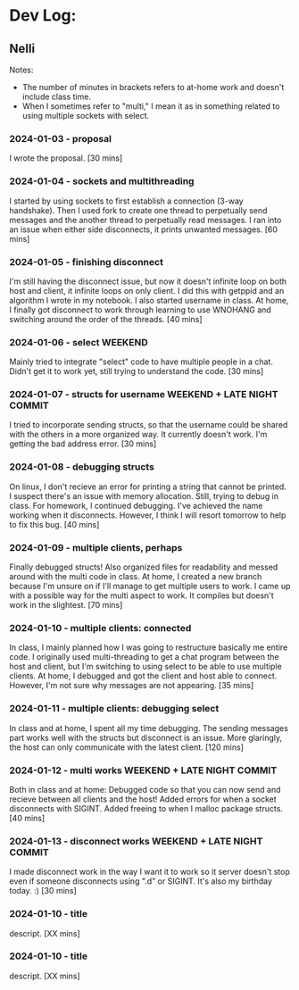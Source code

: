 # Dev Log:

## Nelli
Notes: 
- The number of minutes in brackets refers to at-home work and doesn't include class time.
- When I sometimes refer to "multi," I mean it as in something related to using multiple sockets with select.

### 2024-01-03 - proposal
I wrote the proposal. [30 mins]

### 2024-01-04 - sockets and multithreading
I started by using sockets to first establish a connection (3-way handshake). Then I used fork to create one thread to perpetually send messages and the another thread to perpetually read messages. I ran into an issue when either side disconnects, it prints unwanted messages. [60 mins]

### 2024-01-05 - finishing disconnect
I'm still having the disconnect issue, but now it doesn't infinite loop on both host and client, it infinite loops on only client. I did this with getppid and an algorithm I wrote in my notebook. I also started username in class. At home, I finally got disconnect to work through learning to use WNOHANG and switching around the order of the threads. [40 mins]

### 2024-01-06 - select WEEKEND
Mainly tried to integrate "select" code to have multiple people in a chat. Didn't get it to work yet, still trying to understand the code. [30 mins]


### 2024-01-07 - structs for username WEEKEND + LATE NIGHT COMMIT
I tried to incorporate sending structs, so that the username could be shared with the others in a more organized way. It currently doesn't work. I'm getting the bad address error. [30 mins]

### 2024-01-08 - debugging structs 
On linux, I don't recieve an error for printing a string that cannot be printed. I suspect there's an issue with memory allocation. Still, trying to debug in class. For homework, I continued debugging. I've achieved the name working when it disconnects. However, I think I will resort tomorrow to help to fix this bug. [40 mins]

### 2024-01-09 - multiple clients, perhaps
Finally debugged structs! Also organized files for readability and messed around with the multi code in class. At home, I created a new branch because I'm unsure on if I'll manage to get multiple users to work. I came up with a possible way for the multi aspect to work. It compiles but doesn't work in the slightest. [70 mins]

### 2024-01-10 - multiple clients: connected
In class, I mainly planned how I was going to restructure basically me entire code. I originally used multi-threading to get a chat program between the host and client, but I'm switching to using select to be able to use multiple clients. At home, I debugged and got the client and host able to connect. However, I'm not sure why messages are not appearing. [35 mins]

### 2024-01-11 - multiple clients: debugging select
In class and at home, I spent all my time debugging. The sending messages part works well with the structs but disconnect is an issue. More glaringly, the host can only communicate with the latest client. [120 mins]

### 2024-01-12 - multi works WEEKEND + LATE NIGHT COMMIT
Both in class and at home: Debugged code so that you can now send and recieve between all clients and the host! Added errors for when a socket disconnects with SIGINT. Added freeing to when I malloc package structs. [40 mins]

### 2024-01-13 - disconnect works WEEKEND + LATE NIGHT COMMIT
I made disconnect work in the way I want it to work so it server doesn't stop even if someone disconnects using ".d" or SIGINT. It's also my birthday today. :) [30 mins]

### 2024-01-10 - title 
descript. [XX mins]

### 2024-01-10 - title 
descript. [XX mins]

